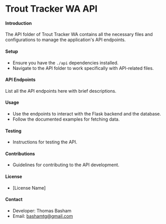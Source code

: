 # Trout Tracker WA API

#### Introduction

The API folder of Trout Tracker WA contains all the necessary files and configurations to manage the application's API endpoints.

#### Setup

- Ensure you have the `./api` dependencies installed.
- Navigate to the API folder to work specifically with API-related files.

#### API Endpoints

List all the API endpoints here with brief descriptions.

#### Usage

- Use the endpoints to interact with the Flask backend and the database.
- Follow the documented examples for fetching data.

#### Testing

- Instructions for testing the API.

#### Contributions

- Guidelines for contributing to the API development.

#### License

- [License Name]

#### Contact

- Developer: Thomas Basham
- Email: bashamtg@gmail.com
